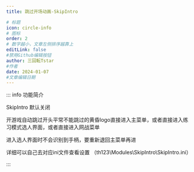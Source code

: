 ```yaml
---
title: 跳过开场动画-SkipIntro

# 标题
icon: circle-info
# 图标
order: 2
# 数字越小，文章左侧排序越靠上
editLink: false
#禁用Github编辑按钮
author: 三回転Tstar
#作者
date: 2024-01-07
#文章编辑日期
---
```


::: info 功能简介

SkipIntro 默认关闭

开游戏自动跳过开头平常不能跳过的黄昏logo直接进入主菜单，或者直接进入练习模式选人界面，或者直接进入网战菜单

进入选人界面时不会识别到手柄，要重新退回主菜单再进
 

详细可以自己去对应ini文件查看设置 （th123\Modules\SkipIntro\SkipIntro.ini）

:::




